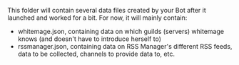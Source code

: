 This folder will contain several data files created by your Bot after it launched and worked for a bit.
For now, it will mainly contain:
- whitemage.json, containing data on which guilds (servers) whitemage knows (and doesn't have to introduce herself to)
- rssmanager.json, containing data on RSS Manager's different RSS feeds, data to be collected, channels to provide data to, etc.